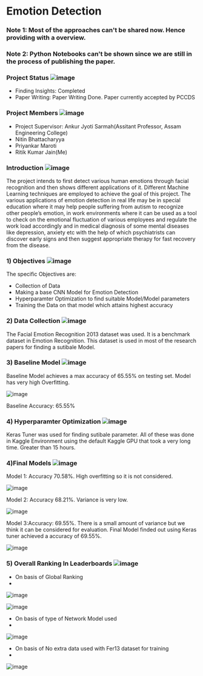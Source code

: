 # Emotion Detection 

### Note 1: Most of the approaches can't be shared now. Hence providing with a overview.
### Note 2: Python Notebooks can't be shown since we are still in the process of publishing the paper.

### Project Status ![image](https://user-images.githubusercontent.com/69076815/148382182-c43da7f7-6f46-4562-9d6e-db3aa9deb700.png)
- Finding Insights: Completed
- Paper Writing: Paper Writing Done. Paper currently accepted by PCCDS

### Project Members ![image](https://user-images.githubusercontent.com/69076815/148382182-c43da7f7-6f46-4562-9d6e-db3aa9deb700.png)
- Project Supervisor: Ankur Jyoti Sarmah(Assitant Professor, Assam Engineering College)
- Nitin Bhattacharyya
- Priyankar Maroti
- Ritik Kumar Jain(Me)


### Introduction  ![image](https://user-images.githubusercontent.com/69076815/148382182-c43da7f7-6f46-4562-9d6e-db3aa9deb700.png)
The project intends to first detect various human emotions through facial recognition and then shows different applications of it. Different Machine Learning techniques are employed to achieve the goal of this project. The various applications of emotion detection in real life may be in special education where it may help people suffering from autism to recognize other people’s emotion, in work environments where it can be used as a tool to check on the emotional fluctuation of various employees and regulate the work load accordingly and in medical diagnosis of some mental diseases like depression, anxiety etc with the help of which psychiatrists can discover early signs and then suggest appropriate therapy for fast recovery from the disease.



### 1) Objectives ![image](https://user-images.githubusercontent.com/69076815/148382182-c43da7f7-6f46-4562-9d6e-db3aa9deb700.png)
The specific Objectives are: 
- Collection of Data
- Making a base CNN Model for Emotion Detection
- Hyperparamter Optimization to find suitable Model/Model parameters
- Training the Data on that model which attains highest accuracy

### 2) Data Collection ![image](https://user-images.githubusercontent.com/69076815/148382182-c43da7f7-6f46-4562-9d6e-db3aa9deb700.png)
The Facial Emotion Recognition 2013 dataset was used. It is a benchmark dataset in Emotion Recognition. This dataset is used in most of the research papers for finding a sutibale Model.

### 3) Baseline Model ![image](https://user-images.githubusercontent.com/69076815/148382182-c43da7f7-6f46-4562-9d6e-db3aa9deb700.png)
Baseline Model achieves a max accuracy of 65.55% on testing set. Model has very high Overfitting.

![image](https://user-images.githubusercontent.com/69076815/176212863-f2bdd93d-b201-4f35-b4f3-80a9d84c71c2.png)

Baseline Accuracy: 65.55%

### 4) Hyperparamter Optimization ![image](https://user-images.githubusercontent.com/69076815/148382182-c43da7f7-6f46-4562-9d6e-db3aa9deb700.png)
Keras Tuner was used for finding sutibale parameter. All of these was done in Kaggle Environment using the default Kaggle GPU that took a very long time. Greater than 15 hours.


### 4)Final Models ![image](https://user-images.githubusercontent.com/69076815/148382182-c43da7f7-6f46-4562-9d6e-db3aa9deb700.png)
Model 1: Accuracy 70.58%. High overfitting so it is not considered.

![image](https://user-images.githubusercontent.com/69076815/176213097-792994b9-cfd2-45d5-ac69-3fdd993c1ae4.png)

Model 2: Accuracy 68.21%. Variance is very low.

![image](https://user-images.githubusercontent.com/69076815/176213285-8b0a1624-22fa-4705-99bd-3957c69a7830.png)

Model 3:Accuracy: 69.55%. There is a small amount of variance but we think it can be considered for evaluation.
Final Model finded out using Keras tuner achieved a accuracy of 69.55%. 

![image](https://user-images.githubusercontent.com/69076815/176213422-afd1e709-533a-4f9c-a9e9-1187b1897664.png)



### 5) Overall Ranking In Leaderboards ![image](https://user-images.githubusercontent.com/69076815/148382182-c43da7f7-6f46-4562-9d6e-db3aa9deb700.png)

- On basis of Global Ranking
- 
![image](https://user-images.githubusercontent.com/69076815/176214093-e328aefd-39a0-40a3-b047-068311743caf.png)

![image](https://user-images.githubusercontent.com/69076815/176214136-be6dd3a3-f2ce-4197-a6f4-257a4646face.png)


- On basis of type of Network Model used
- 
![image](https://user-images.githubusercontent.com/69076815/176214253-ba4f6343-17fc-49be-8937-082f3b739527.png)


- On basis of No extra data  used with Fer13 dataset for training 
- 
![image](https://user-images.githubusercontent.com/69076815/176214383-9c05db36-b27d-4eab-b7fe-2d972896e392.png)




